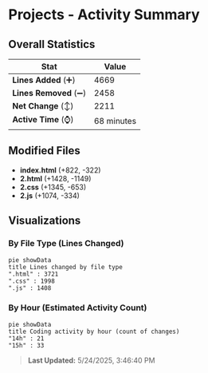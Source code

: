 # Projects - Activity Summary 

## Overall Statistics

| Stat                   | Value                                                             |
| ---------------------- | ----------------------------------------------------------------- |
| **Lines Added** (➕)   | 4669                                          |
| **Lines Removed** (➖) | 2458                                        |
| **Net Change** (↕)    | 2211                |
| **Active Time** (⌚)   | 68 minutes |


## Modified Files
- **index.html** (+822, -322)
- **2.html** (+1428, -1149)
- **2.css** (+1345, -653)
- **2.js** (+1074, -334)

## Visualizations

### By File Type (Lines Changed)

```mermaid
pie showData
title Lines changed by file type
".html" : 3721
".css" : 1998
".js" : 1408
```

### By Hour (Estimated Activity Count)

```mermaid
pie showData
title Coding activity by hour (count of changes)
"14h" : 21
"15h" : 33
```


> **Last Updated:** 5/24/2025, 3:46:40 PM